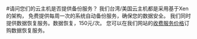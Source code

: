 <!-- --- tag: faq 云主机 备份-->

<!-- --- title: 请问您们的云主机是否提供备份服务？ -->
#请问您们的云主机是否提供备份服务？
  我们台湾/美国云主机都是采用基于Xen的架构， 免费提供每周一次的系统自动备份服务，确保您的数据安全。 我们同时提供数据恢复服务。数据恢复，150元/次。 
您可以在我们网站的[收费服务价格](http://www.51hosting.com/services/service-price.html)订购数据恢复服务。

